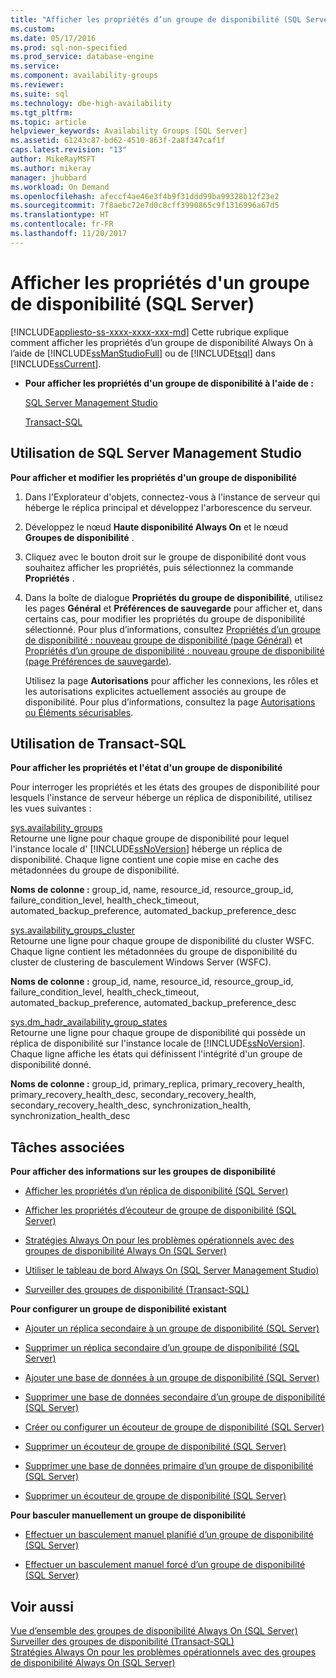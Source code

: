 ```yaml
---
title: "Afficher les propriétés d’un groupe de disponibilité (SQL Server) | Microsoft Docs"
ms.custom: 
ms.date: 05/17/2016
ms.prod: sql-non-specified
ms.prod_service: database-engine
ms.service: 
ms.component: availability-groups
ms.reviewer: 
ms.suite: sql
ms.technology: dbe-high-availability
ms.tgt_pltfrm: 
ms.topic: article
helpviewer_keywords: Availability Groups [SQL Server]
ms.assetid: 61243c87-bd62-4510-863f-2a8f347caf1f
caps.latest.revision: "13"
author: MikeRayMSFT
ms.author: mikeray
manager: jhubbard
ms.workload: On Demand
ms.openlocfilehash: afeccf4ae46e3f4b9f31ddd99ba99328b12f23e2
ms.sourcegitcommit: 7f8aebc72e7d0c8cff3990865c9f1316996a67d5
ms.translationtype: HT
ms.contentlocale: fr-FR
ms.lasthandoff: 11/20/2017
---
```

# <a name="view-availability-group-properties-sql-server"></a>Afficher les propriétés d'un groupe de disponibilité (SQL Server)
[!INCLUDE[appliesto-ss-xxxx-xxxx-xxx-md](../../../includes/appliesto-ss-xxxx-xxxx-xxx-md.md)] Cette rubrique explique comment afficher les propriétés d’un groupe de disponibilité Always On à l’aide de [!INCLUDE[ssManStudioFull](../../../includes/ssmanstudiofull-md.md)] ou de [!INCLUDE[tsql](../../../includes/tsql-md.md)] dans [!INCLUDE[ssCurrent](../../../includes/sscurrent-md.md)].  
  
-   **Pour afficher les propriétés d'un groupe de disponibilité à l'aide de :**  
  
     [SQL Server Management Studio](#SSMSProcedure)  
  
     [Transact-SQL](#TsqlProcedure)  
  
##  <a name="SSMSProcedure"></a> Utilisation de SQL Server Management Studio  
 **Pour afficher et modifier les propriétés d'un groupe de disponibilité**  
  
1.  Dans l'Explorateur d'objets, connectez-vous à l'instance de serveur qui héberge le réplica principal et développez l'arborescence du serveur.  
  
2.  Développez le nœud **Haute disponibilité Always On** et le nœud **Groupes de disponibilité** .  
  
3.  Cliquez avec le bouton droit sur le groupe de disponibilité dont vous souhaitez afficher les propriétés, puis sélectionnez la commande **Propriétés** .  
  
4.  Dans la boîte de dialogue **Propriétés du groupe de disponibilité**, utilisez les pages **Général** et **Préférences de sauvegarde** pour afficher et, dans certains cas, pour modifier les propriétés du groupe de disponibilité sélectionné. Pour plus d’informations, consultez [Propriétés d’un groupe de disponibilité : nouveau groupe de disponibilité &#40;page Général&#41;](../../../database-engine/availability-groups/windows/availability-group-properties-new-availability-group-general-page.md) et [Propriétés d’un groupe de disponibilité : nouveau groupe de disponibilité &#40;page Préférences de sauvegarde&#41;](../../../database-engine/availability-groups/windows/availability-group-properties-new-availability-group-backup-preferences-page.md).  
  
     Utilisez la page **Autorisations** pour afficher les connexions, les rôles et les autorisations explicites actuellement associés au groupe de disponibilité. Pour plus d’informations, consultez la page [Autorisations ou Éléments sécurisables](../../../relational-databases/security/permissions-or-securables-page.md).  
  
##  <a name="TsqlProcedure"></a> Utilisation de Transact-SQL  
 **Pour afficher les propriétés et l'état d'un groupe de disponibilité**  
  
 Pour interroger les propriétés et les états des groupes de disponibilité pour lesquels l'instance de serveur héberge un réplica de disponibilité, utilisez les vues suivantes :  
  
 [sys.availability_groups](../../../relational-databases/system-catalog-views/sys-availability-groups-transact-sql.md)  
 Retourne une ligne pour chaque groupe de disponibilité pour lequel l'instance locale d' [!INCLUDE[ssNoVersion](../../../includes/ssnoversion-md.md)] héberge un réplica de disponibilité. Chaque ligne contient une copie mise en cache des métadonnées du groupe de disponibilité.  
  
 **Noms de colonne :** group_id, name, resource_id, resource_group_id, failure_condition_level, health_check_timeout, automated_backup_preference, automated_backup_preference_desc  
  
 [sys.availability_groups_cluster](../../../relational-databases/system-catalog-views/sys-availability-groups-cluster-transact-sql.md)  
 Retourne une ligne pour chaque groupe de disponibilité du cluster WSFC. Chaque ligne contient les métadonnées du groupe de disponibilité du cluster de clustering de basculement Windows Server (WSFC).  
  
 **Noms de colonne :** group_id, name, resource_id, resource_group_id, failure_condition_level, health_check_timeout, automated_backup_preference, automated_backup_preference_desc  
  
 [sys.dm_hadr_availability_group_states](../../../relational-databases/system-dynamic-management-views/sys-dm-hadr-availability-group-states-transact-sql.md)  
 Retourne une ligne pour chaque groupe de disponibilité qui possède un réplica de disponibilité sur l'instance locale de [!INCLUDE[ssNoVersion](../../../includes/ssnoversion-md.md)]. Chaque ligne affiche les états qui définissent l'intégrité d'un groupe de disponibilité donné.  
  
 **Noms de colonne :** group_id, primary_replica, primary_recovery_health, primary_recovery_health_desc, secondary_recovery_health, secondary_recovery_health_desc, synchronization_health, synchronization_health_desc  
  
##  <a name="RelatedTasks"></a> Tâches associées  
 **Pour afficher des informations sur les groupes de disponibilité**  
  
-   [Afficher les propriétés d’un réplica de disponibilité &#40;SQL Server&#41;](../../../database-engine/availability-groups/windows/view-availability-replica-properties-sql-server.md)  
  
-   [Afficher les propriétés d’écouteur de groupe de disponibilité &#40;SQL Server&#41;](../../../database-engine/availability-groups/windows/view-availability-group-listener-properties-sql-server.md)  
  
-   [Stratégies Always On pour les problèmes opérationnels avec des groupes de disponibilité Always On &#40;SQL Server&#41;](../../../database-engine/availability-groups/windows/always-on-policies-for-operational-issues-always-on-availability.md)  
  
-   [Utiliser le tableau de bord Always On &#40;SQL Server Management Studio&#41;](../../../database-engine/availability-groups/windows/use-the-always-on-dashboard-sql-server-management-studio.md)  
  
-   [Surveiller des groupes de disponibilité &#40;Transact-SQL&#41;](../../../database-engine/availability-groups/windows/monitor-availability-groups-transact-sql.md)  
  
 **Pour configurer un groupe de disponibilité existant**  
  
-   [Ajouter un réplica secondaire à un groupe de disponibilité &#40;SQL Server&#41;](../../../database-engine/availability-groups/windows/add-a-secondary-replica-to-an-availability-group-sql-server.md)  
  
-   [Supprimer un réplica secondaire d’un groupe de disponibilité &#40;SQL Server&#41;](../../../database-engine/availability-groups/windows/remove-a-secondary-replica-from-an-availability-group-sql-server.md)  
  
-   [Ajouter une base de données à un groupe de disponibilité &#40;SQL Server&#41;](../../../database-engine/availability-groups/windows/availability-group-add-a-database.md)  
  
-   [Supprimer une base de données secondaire d’un groupe de disponibilité &#40;SQL Server&#41;](../../../database-engine/availability-groups/windows/remove-a-secondary-database-from-an-availability-group-sql-server.md)  
  
-   [Créer ou configurer un écouteur de groupe de disponibilité &#40;SQL Server&#41;](../../../database-engine/availability-groups/windows/create-or-configure-an-availability-group-listener-sql-server.md)  
  
-   [Supprimer un écouteur de groupe de disponibilité &#40;SQL Server&#41;](../../../database-engine/availability-groups/windows/remove-an-availability-group-listener-sql-server.md)  
  
-   [Supprimer une base de données primaire d’un groupe de disponibilité &#40;SQL Server&#41;](../../../database-engine/availability-groups/windows/remove-a-primary-database-from-an-availability-group-sql-server.md)  
  
-   [Supprimer un écouteur de groupe de disponibilité &#40;SQL Server&#41;](../../../database-engine/availability-groups/windows/remove-an-availability-group-sql-server.md)  
  
 **Pour basculer manuellement un groupe de disponibilité**  
  
-   [Effectuer un basculement manuel planifié d’un groupe de disponibilité &#40;SQL Server&#41;](../../../database-engine/availability-groups/windows/perform-a-planned-manual-failover-of-an-availability-group-sql-server.md)  
  
-   [Effectuer un basculement manuel forcé d’un groupe de disponibilité &#40;SQL Server&#41;](../../../database-engine/availability-groups/windows/perform-a-forced-manual-failover-of-an-availability-group-sql-server.md)  
  
## <a name="see-also"></a>Voir aussi  
 [Vue d’ensemble des groupes de disponibilité Always On &#40;SQL Server&#41;](../../../database-engine/availability-groups/windows/overview-of-always-on-availability-groups-sql-server.md)   
 [Surveiller des groupes de disponibilité &#40;Transact-SQL&#41;](../../../database-engine/availability-groups/windows/monitor-availability-groups-transact-sql.md)   
 [Stratégies Always On pour les problèmes opérationnels avec des groupes de disponibilité Always On &#40;SQL Server&#41;](../../../database-engine/availability-groups/windows/always-on-policies-for-operational-issues-always-on-availability.md)  
  
  
